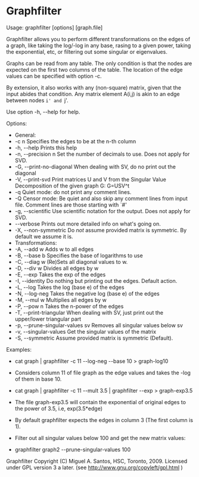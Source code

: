 # Graphfilter
Usage: graphfilter [options] [graph.file]

Graphfilter allows you to perform different transformations on the edges
of a graph, like taking the log/-log in any base, rasing to a given power,
taking the exponential, etc, or filtering out some singular or eigenvalues.

Graphs can be read from any table. The only condition is that the nodes
are expected on the first two columns of the table. The location of the
edge values can be specified with option -c.

By extension, it also works with any (non-square) matrix, given that the input abides that condition.
Any matrix element A(i,j) is akin to an edge between nodes `i' and `j'.

Use option -h, --help for help.


Options:<br/>
* General:<br/>
 *  -c n 				Specifies the edges to be at the n-th column<br/>
 *  -h, --help 			Prints this help
 *  -n, --precision n 		Set the number of decimals to use. Does not apply for SVD.
 *  -G, --print-no-diagonal 	When dealing with SV, do no print out the diagonal
 *  -V, --print-svd 		Print matrices U and V from the Singular Value Decomposition of the given graph G: G=USV^t
 *  -q 				Quiet mode: do not print any comment lines.
 *  -Q 				Censor mode: Be quiet and also skip any comment lines from input file. Comment lines are those starting with `#'
 *	-g, --scientific 		Use scientific notation for the output. Does not apply for SVD.
 *	--verbose 			Prints out more detailed info on what's going on.
 *	-X, --non-symmetric 		Do _not_ assume provided matrix is symmetric. By default we assume it is.
* Transformations:
 *	-A, --add w 			Adds w to all edges
 *	-B, --base b  			Specifies the base of logarithms to use
 *	-C, --diag w 			(Re)Sets all diagonal values to w.
 *	-D, --div w 			Divides all edges by w
 *	-E, --exp  			Takes the exp of the edges
 *	-I, --identity  		Do nothing but printing out the edges. Default action.
 *	-L, --log  			Takes the log (base e) of the edges
 *	-N, --log-neg  			Takes the negative log (base e) of the edges
 *	-M, --mul w 			Multiplies all edges by w
 *	-P, --pow n 			Takes the n-power of the edges
 *	-T, --print-triangular 		When dealing with SV, just print out the upper/lower triangular part
 *	-p, --prune-singular-values sv 	Removes all singular values below sv
 *	-v, --singular-values 		Get the singular values of the matrix
 *	-S, --symmetric 		Assume provided matrix is symmetric (Default).

Examples:
*	cat graph | graphfilter -c 11 --log-neg --base 10 > graph-log10

 *	Considers column 11 of file graph as the edge values and takes the -log of them in base 10.

*	cat graph | graphfilter -c 11 --mult 3.5 | graphfilter --exp > graph-exp3.5

 *	The file graph-exp3.5 will contain the exponential of original edges to the power of 3.5, i.e, exp(3.5*edge)
 *	By default graphfilter expects the edges in column 3 (The first column is 1).

* Filter out all singular values below 100 and get the new matrix values:
 *	graphfilter graph2 --prune-singular-values 100

Graphfilter
Copyright (C) Miguel A. Santos, HSC, Toronto, 2009.
Licensed under GPL version 3 a later. (see http://www.gnu.org/copyleft/gpl.html )
